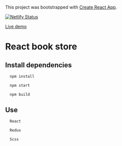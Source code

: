 This project was bootstrapped with [Create React App](https://github.com/facebook/create-react-app).

[![Netlify Status](https://api.netlify.com/api/v1/badges/473794bc-8bb7-461a-944c-1c05b0b4385d/deploy-status)](https://app.netlify.com/sites/jovial-mccarthy-5c89e9/deploys)

[Live demo](https://5ee7c733eac5e18157aca2be--jovial-mccarthy-5c89e9.netlify.app/)

# React book store

## Install dependencies
```bash
  npm install

  npm start

  npm build
```

## Use
```bash
  React

  Redux

  Scss
```